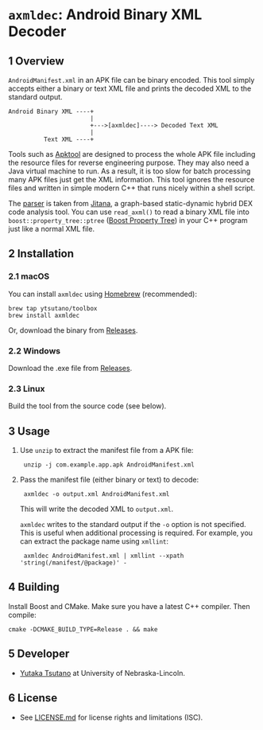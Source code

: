 `axmldec`: Android Binary XML Decoder
=====================================

## 1 Overview

`AndroidManifest.xml` in an APK file can be binary encoded. This tool simply
accepts either a binary or text XML file and prints the decoded XML to the
standard output.

    Android Binary XML ----+
                           |
                           +--->[axmldec]----> Decoded Text XML
                           |
              Text XML ----+

Tools such as [Apktool](https://ibotpeaches.github.io/Apktool/) are designed to
process the whole APK file including the resource files for reverse engineering
purpose. They may also need a Java virtual machine to run. As a result, it is
too slow for batch processing many APK files just get the XML information. This
tool ignores the resource files and written in simple modern C++ that runs
nicely within a shell script.

The [parser](include/jitana/util/axml_parser.hpp) is taken from
[Jitana](https://github.com/ytsutano/jitana), a graph-based static-dynamic
hybrid DEX code analysis tool. You can use `read_axml()` to read a binary XML
file into `boost::property_tree::ptree` ([Boost Property
Tree](http://www.boost.org/doc/libs/1_64_0/doc/html/property_tree.html)) in
your C++ program just like a normal XML file.

## 2 Installation

### 2.1 macOS

You can install `axmldec` using [Homebrew](https://brew.sh) (recommended):

    brew tap ytsutano/toolbox
    brew install axmldec

Or, download the binary from
[Releases](https://github.com/ytsutano/axmldec/releases).

### 2.2 Windows

Download the .exe file from
[Releases](https://github.com/ytsutano/axmldec/releases).

### 2.3 Linux

Build the tool from the source code (see below).

## 3 Usage

1. Use `unzip` to extract the manifest file from a APK file:

        unzip -j com.example.app.apk AndroidManifest.xml

2. Pass the manifest file (either binary or text) to decode:

        axmldec -o output.xml AndroidManifest.xml

    This will write the decoded XML to `output.xml`.

    `axmldec` writes to the standard output if the `-o` option is not
    specified. This is useful when additional processing is required. For
    example, you can extract the package name using `xmllint`:

        axmldec AndroidManifest.xml | xmllint --xpath 'string(/manifest/@package)' -

## 4 Building

Install Boost and CMake. Make sure you have a latest C++ compiler. Then compile:

    cmake -DCMAKE_BUILD_TYPE=Release . && make

## 5 Developer

- [Yutaka Tsutano](http://yutaka.tsutano.com) at University of Nebraska-Lincoln.

## 6 License

- See [LICENSE.md](LICENSE.md) for license rights and limitations (ISC).
